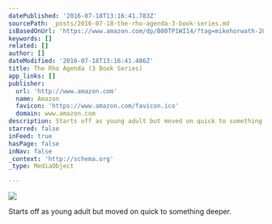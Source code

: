 ```yaml
---
datePublished: '2016-07-18T13:16:41.783Z'
sourcePath: _posts/2016-07-18-the-rho-agenda-3-book-series.md
isBasedOnUrl: 'https://www.amazon.com/dp/B00TP1WI14/?tag=mikehorwath-20'
keywords: []
related: []
author: []
dateModified: '2016-07-18T13:16:41.486Z'
title: The Rho Agenda (3 Book Series)
app_links: []
publisher:
  url: 'http://www.amazon.com'
  name: Amazon
  favicon: 'https://www.amazon.com/favicon.ico'
  domain: www.amazon.com
description: Starts off as young adult but moved on quick to something deeper.
starred: false
inFeed: true
hasPage: false
inNav: false
_context: 'http://schema.org'
_type: MediaObject

---
```

![](https://the-grid-user-content.s3-us-west-2.amazonaws.com/1a3afcbb-02ff-4487-b28e-814a1ddfffcc.png)

Starts off as young adult but moved on quick to something deeper.